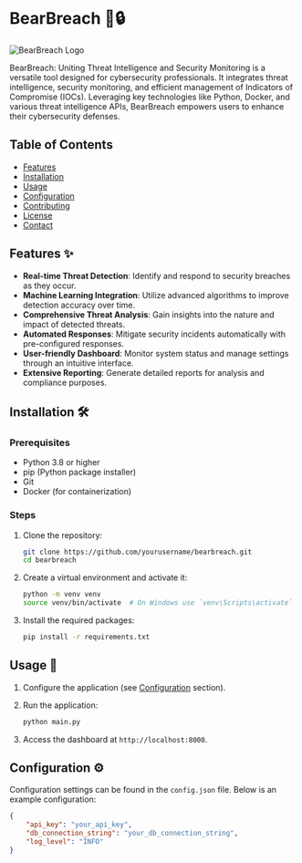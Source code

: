 # BearBreach 🐻🔒

![BearBreach Logo](path_to_your_logo_image.png)

BearBreach: Uniting Threat Intelligence and Security Monitoring is a versatile tool designed for cybersecurity professionals. It integrates threat intelligence, security monitoring, and efficient management of Indicators of Compromise (IOCs). Leveraging key technologies like Python, Docker, and various threat intelligence APIs, BearBreach empowers users to enhance their cybersecurity defenses.

## Table of Contents

- [Features](#features)
- [Installation](#installation)
- [Usage](#usage)
- [Configuration](#configuration)
- [Contributing](#contributing)
- [License](#license)
- [Contact](#contact)

## Features ✨

- **Real-time Threat Detection**: Identify and respond to security breaches as they occur.
- **Machine Learning Integration**: Utilize advanced algorithms to improve detection accuracy over time.
- **Comprehensive Threat Analysis**: Gain insights into the nature and impact of detected threats.
- **Automated Responses**: Mitigate security incidents automatically with pre-configured responses.
- **User-friendly Dashboard**: Monitor system status and manage settings through an intuitive interface.
- **Extensive Reporting**: Generate detailed reports for analysis and compliance purposes.

## Installation 🛠️

### Prerequisites

- Python 3.8 or higher
- pip (Python package installer)
- Git
- Docker (for containerization)

### Steps

1. Clone the repository:

    ```bash
    git clone https://github.com/yourusername/bearbreach.git
    cd bearbreach
    ```

2. Create a virtual environment and activate it:

    ```bash
    python -m venv venv
    source venv/bin/activate  # On Windows use `venv\Scripts\activate`
    ```

3. Install the required packages:

    ```bash
    pip install -r requirements.txt
    ```

## Usage 🚀

1. Configure the application (see [Configuration](#configuration) section).
2. Run the application:

    ```bash
    python main.py
    ```

3. Access the dashboard at `http://localhost:8000`.

## Configuration ⚙️

Configuration settings can be found in the `config.json` file. Below is an example configuration:

```json
{
    "api_key": "your_api_key",
    "db_connection_string": "your_db_connection_string",
    "log_level": "INFO"
}

